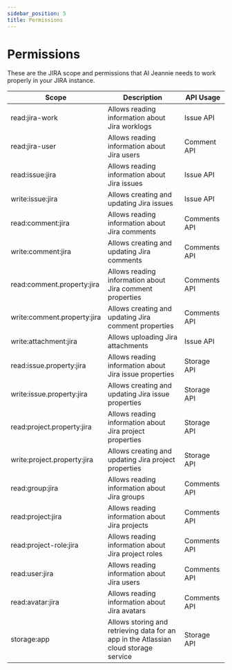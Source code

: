 ```yaml
---
sidebar_position: 5
title: Permissions
---
```


# Permissions 

These are the JIRA scope and permissions that AI Jeannie needs to work properly in your JIRA instance.

| Scope | Description | API Usage |
| --- | --- | --- |
| read:jira-work | Allows reading information about Jira worklogs | Issue API |
| read:jira-user | Allows reading information about Jira users | Comment API |
| read:issue:jira | Allows reading information about Jira issues |  Issue API|
| write:issue:jira | Allows creating and updating Jira issues | Issue API |
| read:comment:jira | Allows reading information about Jira comments | Comments API |
| write:comment:jira | Allows creating and updating Jira comments | Comments API |
| read:comment.property:jira | Allows reading information about Jira comment properties | Comments API |
| write:comment.property:jira | Allows creating and updating Jira comment properties | Comments API |
| write:attachment:jira | Allows uploading Jira attachments | Issue API |
| read:issue.property:jira | Allows reading information about Jira issue properties | Storage API |
| write:issue.property:jira | Allows creating and updating Jira issue properties | Storage API |
| read:project.property:jira | Allows reading information about Jira project properties | Storage API |
| write:project.property:jira | Allows creating and updating Jira project properties | Storage API |
| read:group:jira | Allows reading information about Jira groups | Comments API |
| read:project:jira | Allows reading information about Jira projects | Comments API |
| read:project-role:jira | Allows reading information about Jira project roles | Comments API |
| read:user:jira | Allows reading information about Jira users | Comments API |
| read:avatar:jira | Allows reading information about Jira avatars | Comments API |
| storage:app | Allows storing and retrieving data for an app in the Atlassian cloud storage service | Storage API |